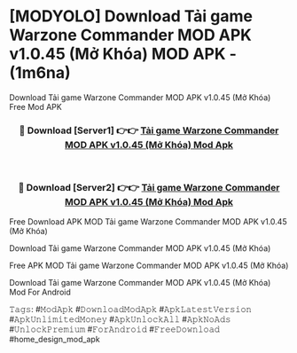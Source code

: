 # [MODYOLO] Download Tải game Warzone Commander MOD APK v1.0.45 (Mở Khóa) MOD APK - (1m6na)
Download Tải game Warzone Commander MOD APK v1.0.45 (Mở Khóa) Free Mod APK

<div align="center">
<h3>🔴 Download [Server1] 👉👉 <a href="https://apk-comot.site?title=Tải_game_Warzone_Commander_MOD_APK_v1.0.45_(Mở_Khóa)">Tải game Warzone Commander MOD APK v1.0.45 (Mở Khóa) Mod Apk</a></h3><br>

<h3>🔴 Download [Server2] 👉👉 <a href="https://apk-comot.site?title=Tải_game_Warzone_Commander_MOD_APK_v1.0.45_(Mở_Khóa)">Tải game Warzone Commander MOD APK v1.0.45 (Mở Khóa) Mod Apk</a></h3>
</div>


Free Download APK MOD Tải game Warzone Commander MOD APK v1.0.45 (Mở Khóa)

Download Tải game Warzone Commander MOD APK v1.0.45 (Mở Khóa) 

Free APK MOD Tải game Warzone Commander MOD APK v1.0.45 (Mở Khóa) 

Download Tải game Warzone Commander MOD APK v1.0.45 (Mở Khóa) Mod For Android

𝚃𝚊𝚐𝚜: #𝙼𝚘𝚍𝙰𝚙𝚔 #𝙳𝚘𝚠𝚗𝚕𝚘𝚊𝚍𝙼𝚘𝚍𝙰𝚙𝚔 #𝙰𝚙𝚔𝙻𝚊𝚝𝚎𝚜𝚝𝚅𝚎𝚛𝚜𝚒𝚘𝚗 #𝙰𝚙𝚔𝚄𝚗𝚕𝚒𝚖𝚒𝚝𝚎𝚍𝙼𝚘𝚗𝚎𝚢 #𝙰𝚙𝚔𝚄𝚗𝚕𝚘𝚌𝚔𝙰𝚕𝚕 #𝙰𝚙𝚔𝙽𝚘𝙰𝚍𝚜 #𝚄𝚗𝚕𝚘𝚌𝚔𝙿𝚛𝚎𝚖𝚒𝚞𝚖 #𝙵𝚘𝚛𝙰𝚗𝚍𝚛𝚘𝚒𝚍 #𝙵𝚛𝚎𝚎𝙳𝚘𝚠𝚗𝚕𝚘𝚊𝚍 #home_design_mod_apk